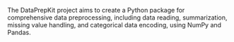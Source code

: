 The DataPrepKit project aims to create a Python package for comprehensive data preprocessing, including data reading, summarization, missing value handling, and categorical data encoding, using NumPy and Pandas.
